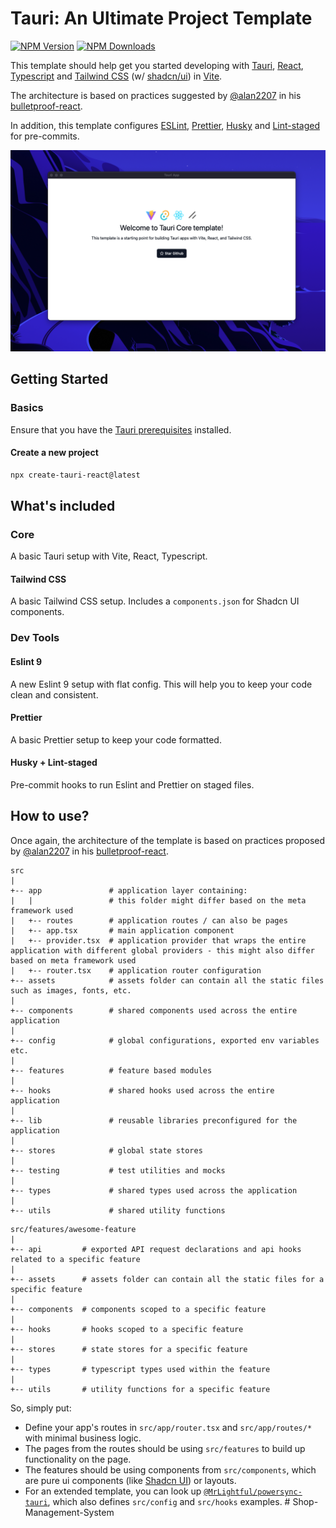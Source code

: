 # Tauri: An Ultimate Project Template

[![NPM Version](https://img.shields.io/npm/v/create-tauri-react)](https://www.npmjs.com/package/create-tauri-react)
[![NPM Downloads](https://img.shields.io/npm/dm/create-tauri-react)](https://www.npmjs.com/package/create-tauri-react)

This template should help get you started developing with [Tauri](https://tauri.app), [React](https://reactjs.org), [Typescript](https://typescriptlang.org) and [Tailwind CSS](https://tailwindcss.com) (w/ [shadcn/ui](https://ui.shadcn.com/)) in [Vite](https://vitejs.dev).

The architecture is based on practices suggested by [@alan2207](https://github.com/alan2207) in his [bulletproof-react](https://github.com/alan2207/bulletproof-react/blob/master/docs/project-structure.md).

In addition, this template configures [ESLint](https://eslint.org/), [Prettier](https://prettier.io/), [Husky](https://typicode.github.io/husky/) and [Lint-staged](https://github.com/lint-staged/lint-staged) for pre-commits.

![Demo Screenshot](./assets/demo.png)

## Getting Started

### Basics

Ensure that you have the [Tauri prerequisites](https://tauri.app/v1/guides/getting-started/prerequisites) installed.

#### Create a new project

```bash
npx create-tauri-react@latest
```

## What's included

### Core

A basic Tauri setup with Vite, React, Typescript.

#### Tailwind CSS

A basic Tailwind CSS setup. Includes a `components.json` for Shadcn UI components.

### Dev Tools

#### Eslint 9

A new Eslint 9 setup with flat config. This will help you to keep your code clean and consistent.

#### Prettier

A basic Prettier setup to keep your code formatted.

#### Husky + Lint-staged

Pre-commit hooks to run Eslint and Prettier on staged files.

## How to use?

Once again, the architecture of the template is based on practices proposed by [@alan2207](https://github.com/alan2207) in his [bulletproof-react](https://github.com/alan2207/bulletproof-react/blob/master/docs/project-structure.md).

```
src
|
+-- app               # application layer containing:
|   |                 # this folder might differ based on the meta framework used
|   +-- routes        # application routes / can also be pages
|   +-- app.tsx       # main application component
|   +-- provider.tsx  # application provider that wraps the entire application with different global providers - this might also differ based on meta framework used
|   +-- router.tsx    # application router configuration
+-- assets            # assets folder can contain all the static files such as images, fonts, etc.
|
+-- components        # shared components used across the entire application
|
+-- config            # global configurations, exported env variables etc.
|
+-- features          # feature based modules
|
+-- hooks             # shared hooks used across the entire application
|
+-- lib               # reusable libraries preconfigured for the application
|
+-- stores            # global state stores
|
+-- testing           # test utilities and mocks
|
+-- types             # shared types used across the application
|
+-- utils             # shared utility functions
```

```
src/features/awesome-feature
|
+-- api         # exported API request declarations and api hooks related to a specific feature
|
+-- assets      # assets folder can contain all the static files for a specific feature
|
+-- components  # components scoped to a specific feature
|
+-- hooks       # hooks scoped to a specific feature
|
+-- stores      # state stores for a specific feature
|
+-- types       # typescript types used within the feature
|
+-- utils       # utility functions for a specific feature
```

So, simply put:

- Define your app's routes in `src/app/router.tsx` and `src/app/routes/*` with minimal business logic.
- The pages from the routes should be using `src/features` to build up functionality on the page.
- The features should be using components from `src/components`, which are pure ui components (like [Shadcn UI](https://ui.shadcn.com/)) or layouts.
- For an extended template, you can look up [`@MrLightful/powersync-tauri`](https://github.com/MrLightful/powersync-tauri), which also defines `src/config` and `src/hooks` examples.
#   S h o p - M a n a g e m e n t - S y s t e m 
 
 